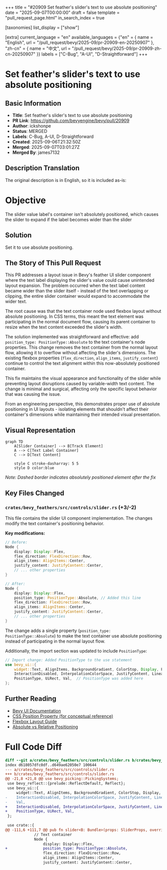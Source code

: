 +++
title = "#20909 Set feather's slider's text to use absolute positioning"
date = "2025-09-07T00:00:00"
draft = false
template = "pull_request_page.html"
in_search_index = true

[taxonomies]
list_display = ["show"]

[extra]
current_language = "en"
available_languages = {"en" = { name = "English", url = "/pull_request/bevy/2025-09/pr-20909-en-20250907" }, "zh-cn" = { name = "中文", url = "/pull_request/bevy/2025-09/pr-20909-zh-cn-20250907" }}
labels = ["C-Bug", "A-UI", "D-Straightforward"]
+++

# Set feather's slider's text to use absolute positioning

## Basic Information
- **Title**: Set feather's slider's text to use absolute positioning
- **PR Link**: https://github.com/bevyengine/bevy/pull/20909
- **Author**: ickshonpe
- **Status**: MERGED
- **Labels**: C-Bug, A-UI, D-Straightforward
- **Created**: 2025-09-06T21:32:50Z
- **Merged**: 2025-09-07T03:01:27Z
- **Merged By**: james7132

## Description Translation
The original description is in English, so it is included as-is:

# Objective

The slider value label's container isn't absolutely positioned, which causes the slider to expand if the label becomes wider than the slider

## Solution

Set it to use absolute positioning.

## The Story of This Pull Request

This PR addresses a layout issue in Bevy's feather UI slider component where the text label displaying the slider's value could cause unintended layout expansion. The problem occurred when the text label content became wider than the slider itself - instead of the text overlapping or clipping, the entire slider container would expand to accommodate the wider text.

The root cause was that the text container node used flexbox layout without absolute positioning. In CSS terms, this meant the text element was participating in the normal document flow, causing its parent container to resize when the text content exceeded the slider's width.

The solution implemented was straightforward and effective: add `position_type: PositionType::Absolute` to the text container's node properties. This change removes the text container from the normal layout flow, allowing it to overflow without affecting the slider's dimensions. The existing flexbox properties (`flex_direction`, `align_items`, `justify_content`) continue to control the text alignment within this now-absolutely positioned container.

This fix maintains the visual appearance and functionality of the slider while preventing layout disruptions caused by variable-width text content. The change is minimal and surgical, affecting only the specific layout behavior that was causing the issue.

From an engineering perspective, this demonstrates proper use of absolute positioning in UI layouts - isolating elements that shouldn't affect their container's dimensions while maintaining their intended visual presentation.

## Visual Representation

```mermaid
graph TD
    A[Slider Container] --> B[Track Element]
    A --> C[Text Label Container]
    C --> D[Text Content]
    
    style C stroke-dasharray: 5 5
    style D color:blue
```

*Note: Dashed border indicates absolutely positioned element after the fix*

## Key Files Changed

### `crates/bevy_feathers/src/controls/slider.rs` (+3/-2)

This file contains the slider UI component implementation. The changes modify the text container's positioning behavior.

**Key modifications:**
```rust
// Before:
Node {
    display: Display::Flex,
    flex_direction: FlexDirection::Row,
    align_items: AlignItems::Center,
    justify_content: JustifyContent::Center,
    // ... other properties
}

// After:
Node {
    display: Display::Flex,
    position_type: PositionType::Absolute, // Added this line
    flex_direction: FlexDirection::Row,
    align_items: AlignItems::Center,
    justify_content: JustifyContent::Center,
    // ... other properties
}
```

The change adds a single property (`position_type: PositionType::Absolute`) to make the text container use absolute positioning instead of participating in the normal layout flow.

Additionally, the import section was updated to include `PositionType`:
```rust
// Import change: Added PositionType to the use statement
use bevy_ui::{
    widget::Text, AlignItems, BackgroundGradient, ColorStop, Display, FlexDirection, Gradient,
    InteractionDisabled, InterpolationColorSpace, JustifyContent, LinearGradient, Node,
    PositionType, UiRect, Val,  // PositionType was added here
};
```

## Further Reading

- [Bevy UI Documentation](https://docs.rs/bevy_ui/latest/bevy_ui/)
- [CSS Position Property (for conceptual reference)](https://developer.mozilla.org/en-US/docs/Web/CSS/position)
- [Flexbox Layout Guide](https://css-tricks.com/snippets/css/a-guide-to-flexbox/)
- [Absolute vs Relative Positioning](https://developer.mozilla.org/en-US/docs/Web/CSS/position#types_of_positioning)

# Full Code Diff
```diff
diff --git a/crates/bevy_feathers/src/controls/slider.rs b/crates/bevy_feathers/src/controls/slider.rs
index d618057dfc0df..d649ae62050e7 100644
--- a/crates/bevy_feathers/src/controls/slider.rs
+++ b/crates/bevy_feathers/src/controls/slider.rs
@@ -21,8 +21,8 @@ use bevy_picking::PickingSystems;
 use bevy_reflect::{prelude::ReflectDefault, Reflect};
 use bevy_ui::{
     widget::Text, AlignItems, BackgroundGradient, ColorStop, Display, FlexDirection, Gradient,
-    InteractionDisabled, InterpolationColorSpace, JustifyContent, LinearGradient, Node, UiRect,
-    Val,
+    InteractionDisabled, InterpolationColorSpace, JustifyContent, LinearGradient, Node,
+    PositionType, UiRect, Val,
 };
 
 use crate::{
@@ -111,6 +111,7 @@ pub fn slider<B: Bundle>(props: SliderProps, overrides: B) -> impl Bundle {
             // Text container
             Node {
                 display: Display::Flex,
+                position_type: PositionType::Absolute,
                 flex_direction: FlexDirection::Row,
                 align_items: AlignItems::Center,
                 justify_content: JustifyContent::Center,
```